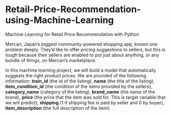 # Retail-Price-Recommendation-using-Machine-Learning
Machine Learning for Retail Price Recommendation with Python

Mercari, Japan’s biggest community-powered shopping app, knows one problem deeply. They’d like to offer pricing suggestions to sellers, but this is tough because their sellers are enabled to put just about anything, or any bundle of things, on Mercari’s marketplace.

In this machine learning project, we will build a model that automatically suggests the right product prices. We are provided of the following information:
**train_id** (the id of the listing), **name** (the title of the listing), **item_condition_id** (the condition of the items provided by the sellers), **category_name** (category of the listing), **brand_name** (the name of the brand), **price** (the price that the item was sold for. This is target variable that we will predict), **shipping** (1 if shipping fee is paid by seller and 0 by buyer), **item_description** (the full description of the item).
